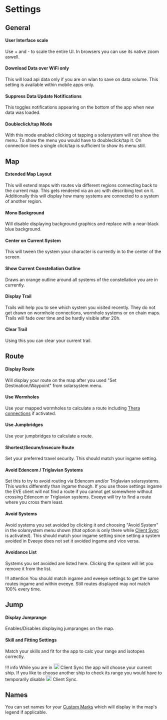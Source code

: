 # Settings

## General
#### User Interface scale
Use + and - to scale the entire UI. In browsers you can use its native zoom aswell.
#### Download Data over WiFi only
This will load api data only if you are on wlan to save on data volume. This setting is available within mobile apps only.
#### Suppress Data Update Notifications
This toggles notifications appearing on the bottom of the app when new data was loaded.
#### Doubleclick/tap Mode
With this mode enabled clicking ot tapping a solarsystem will not show the menu. To show the menu you would have to doubleclick/tap it. On connection lines a single click/tap is sufficient to show its menu still.

## Map
#### Extended Map Layout
This will extend maps with routes via different regions connecting back to the current map. This gets rendered via an arc with describing text on it.
Additionally this will display how many systems are connected to a system of another region.
#### Mono Background
Will disable displaying background graphics and replace with a near-black blue background.
#### Center on Current System
This will tween the system your character is currently in to the center of the screen.
#### Show Current Constellation Outline
Draws an orange outline around all systems of the constellation you are in currently.
#### Display Trail
Trails will help you to see which system you visited recently.
They do not get drawn on wormhole connections, wormhole systems or on chain maps.
Trails will fade over time and be hardly visible after 20h. 
#### Clear Trail
Using this you can clear your current trail.

## Route
#### Display Route
Will display your route on the map after you used "Set Destination/Waypoint" from solarsystem menu.
#### Use Wormholes
Use your mapped wormholes to calculate a route including [Thera connections](https://eveeye.readthedocs.io/en/latest/map/map-options-misc/) if activated.
#### Use Jumpbridges 
Use your jumpbridges to calculate a route.
#### Shortest/Secure/Insecure Route
Set your preferred travel security. This should match your ingame setting.
#### Avoid Edencom / Triglavian Systems
Set this to try to avoid routing via Edencom and/or Triglavian solarsystems. This works differently than ingame though. If you use those settings ingame the EVE client will not find a route if you cannot get somewhere without crossing Edencom or Triglavian systems. Eveeye will try to find a route where you cross them least.
#### Avoid Systems
Avoid systems you set avoided by clicking it and choosing "Avoid System" in the solarsystem menu shown (that option is only there while [Client Sync](https://eveeye.readthedocs.io/en/latest/sync/client-synchronisation/) is activated). This should match your ingame setting since setting a system avoided in Eveeye does not set it avoided ingame and vice versa.
#### Avoidance List
Systems you set avoided are listed here. Clicking the system will let you remove it from the list.

!!! attention
    You should match ingame and eveeye settings to get the same routes ingame and within eveeye. Still routes displayed may not match 100% every time.

## Jump
#### Display Jumprange
Enables/Disables displaying jumpranges on the map.
#### Skill and Fitting Settings
Match your skills and fit for the app to calc your range and isotopes correctly.

!!! info
    While you are in <img src="https://raw.githubusercontent.com/Risingson/eedocs/master/docs/images/Marker-100_on.png" width="18" height="18"> Client Sync the app will choose your current ship. If you like to choose another ship to check its range you would have to temporarily disable <img src="https://raw.githubusercontent.com/Risingson/eedocs/master/docs/images/Marker-100_off.png" width="18" height="18"> Client Sync.

## Names
You can set names for your [Custom Marks](https://eveeye.readthedocs.io/en/latest/sharing/custom-marks/) which will display in the map's legend if applicable.

<!--stackedit_data:
eyJoaXN0b3J5IjpbLTYwMTg3NDk1Niw4MDA0NDY3ODUsMTk5MD
E2MTgyOSwyODc5NDEyMzksMTMzNDM4NzUwNiwtMTM5NzUyNzMz
NCwxMjIyODc2MjU1LC0zMzM4NzUxOTksMTM1OTk5OTY0NSwxNz
k5MTg1MTk2LDEzMTE3NDI0ODQsMTgzMjE1NjI4Nl19
-->